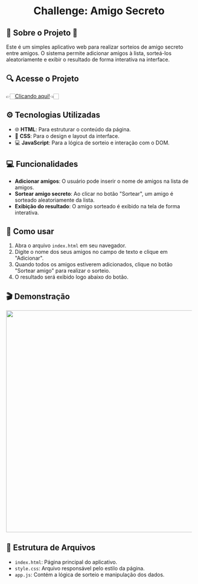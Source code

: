 <h1 align="center"> Challenge: Amigo Secreto </h1>

## 🎁 Sobre o Projeto 🎁
Este é um simples aplicativo web para realizar sorteios de amigo secreto entre amigos. O sistema permite adicionar amigos à lista, sorteá-los aleatoriamente e exibir o resultado de forma interativa na interface.

## 🔍 Acesse o Projeto  
👉🏻[Clicando aqui!](https://amigo-secreto-peach-sigma.vercel.app/)👈🏻
 
## ⚙️ Tecnologias Utilizadas
- 🌐 **HTML**: Para estruturar o conteúdo da página.
- 🎨 **CSS**: Para o design e layout da interface.
- 💻 **JavaScript**: Para a lógica de sorteio e interação com o DOM.

## 💻 Funcionalidades
- **Adicionar amigos**: O usuário pode inserir o nome de amigos na lista de amigos.
- **Sortear amigo secreto**: Ao clicar no botão "Sortear", um amigo é sorteado aleatoriamente da lista.
- **Exibição do resultado**: O amigo sorteado é exibido na tela de forma interativa.

## 📝 Como usar
1. Abra o arquivo `index.html` em seu navegador.
2. Digite o nome dos seus amigos no campo de texto e clique em "Adicionar".
3. Quando todos os amigos estiverem adicionados, clique no botão "Sortear amigo" para realizar o sorteio.
4. O resultado será exibido logo abaixo do botão.

## 🎬 Demonstração

<img src="https://cdn.discordapp.com/attachments/1322450371423244400/1337084127534387231/gif-amigo-secreto.gif?ex=67a62821&is=67a4d6a1&hm=9a402ba494059c9cdfefa9d3733a2775d3970032a2bd6f1b31c1789a5109b93f&" width="600">


## 📂 Estrutura de Arquivos
- `index.html`: Página principal do aplicativo.
- `style.css`: Arquivo responsável pelo estilo da página.
- `app.js`: Contém a lógica de sorteio e manipulação dos dados.
